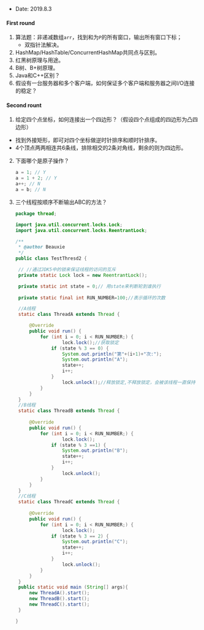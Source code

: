 - Date: 2019.8.3

#### First round
1. 算法题：非递减数组`arr`，找到和为`P`的所有窗口，输出所有窗口下标；
   - 双指针法解决。
2. HashMap/HashTable/ConcurrentHashMap共同点与区别。
3. 红黑树原理与用途。
4. B树、B+树原理。
5. Java和C++区别？
6. 假设有一台服务器和多个客户端，如何保证多个客户端和服务器之间I/O连接的稳定？

#### Second rount
1. 给定四个点坐标，如何连接出一个四边形？（假设四个点组成的四边形为凸四边形）
  - 找到外接矩形，即可对四个坐标做逆时针排序和顺时针排序。 
  - 4个顶点两两相连共6条线，排除相交的2条对角线，剩余的则为四边形。
2. 下面哪个是原子操作？
   ```java
   a = 1; // Y
   a = 1 + 2; // Y
   a++; // N
   a = b; // N
   ```
3. 三个线程按顺序不断输出ABC的方法？
   ```java
   package thread;

   import java.util.concurrent.locks.Lock;
   import java.util.concurrent.locks.ReentrantLock;

   /**
    * @author Beauxie
    */
   public class TestThresd2 {

   	// //通过JDK5中的锁来保证线程的访问的互斥
   	private static Lock lock = new ReentrantLock();

   	private static int state = 0;// 用state来判断轮到谁执行
   	
   	private static final int RUN_NUMBER=100;//表示循环的次数

   	//A线程
   	static class ThreadA extends Thread {

   		@Override
   		public void run() {
   			for (int i = 0; i < RUN_NUMBER;) {
    				lock.lock();//获取锁定
   				if (state % 3 == 0) {
   					System.out.println("第"+(i+1)+"次:");
   					System.out.println("A");
   					state++;
   					i++;
   				}
    				lock.unlock();//释放锁定,不释放锁定，会被该线程一直保持
   			}
   		}
   	}
   	//B线程
   	static class ThreadB extends Thread {
   		
   		@Override
   		public void run() {
   			for (int i = 0; i < RUN_NUMBER;) {
    				lock.lock();
   				if (state % 3 ==1) {
   					System.out.println("B");
   					state++;
   					i++;
   				}
    				lock.unlock();
   			}
   		}
   	}
   	//C线程
   	static class ThreadC extends Thread {
   		
   		@Override
   		public void run() {
   			for (int i = 0; i < RUN_NUMBER;) {
    				lock.lock();
   				if (state % 3 == 2) {
   					System.out.println("C");
   					state++;
   					i++;
   				}
    				lock.unlock();
   			}
   		}
   	}
   	public static void main (String[] args){
   		new ThreadA().start();
   		new ThreadB().start();
   		new ThreadC().start();
   	}

   }
   ```